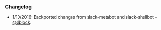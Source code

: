 ### Changelog

* 1/10/2016: Backported changes from slack-metabot and slack-shellbot - [@dblock](https://github.com/dblock).
